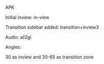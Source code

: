APK 

Initial inview: in-view

Transition sidebar added: transition+inview3

Audio: all2gi

Angles: 

30 as inview and 30-65 as transition zone
